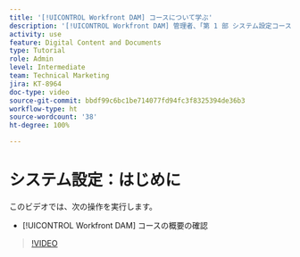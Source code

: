 ```yaml
---
title: '[!UICONTROL Workfront DAM] コースについて学ぶ'
description: '[!UICONTROL Workfront DAM] 管理者、「第 1 部 システム設定コース」でカバーされる内容について学びます。'
activity: use
feature: Digital Content and Documents
type: Tutorial
role: Admin
level: Intermediate
team: Technical Marketing
jira: KT-8964
doc-type: video
source-git-commit: bbdf99c6bc1be714077fd94fc3f8325394de36b3
workflow-type: ht
source-wordcount: '38'
ht-degree: 100%

---
```


# システム設定：はじめに

このビデオでは、次の操作を実行します。

* [!UICONTROL Workfront DAM] コースの概要の確認

>[!VIDEO](https://video.tv.adobe.com/v/335227/?quality=12&learn=on&enablevpops=1)

<!-- Learn more graphic & links to documentation articles
* Accessing help for Workfront DAM
* Workfront DAM within Workfront
-->
